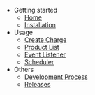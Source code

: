 * Getting started
    * [Home](/#opn-payment-laravel)
    * [Installation](/#installation)
* Usage
    * [Create Charge](/#create-charge)
    * [Product List](/#product-list)
    * [Event Listener](/#event-listener)
    * [Scheduler](/#scheduler)
* Others
    * [Development Process](/#contribute)
    * [Releases](/Releases.md)
